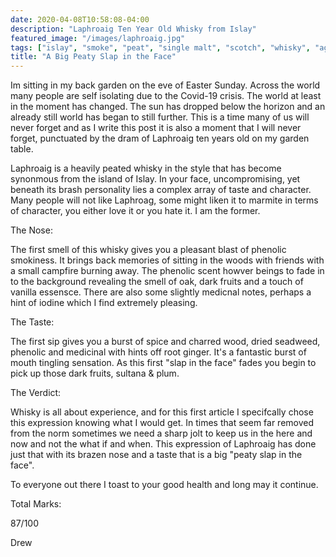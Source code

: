 ```yaml
---
date: 2020-04-08T10:58:08-04:00
description: "Laphroaig Ten Year Old Whisky from Islay"
featured_image: "/images/laphroaig.jpg"
tags: ["islay", "smoke", "peat", "single malt", "scotch", "whisky", "age statement", "laphroaig"]
title: "A Big Peaty Slap in the Face"
---
```


Im sitting in my back garden on the eve of Easter Sunday. Across the world many people are self isolating due to the Covid-19 crisis. The world at least in the moment has changed. The sun has dropped below the horizon and an already still world has began to still further.  This is a time many of us will never forget and as I write this post it is also a moment that I will never forget, punctuated by the dram of Laphroaig ten years old on my garden table.

Laphroaig is a heavily peated whisky in the style that has become synonmous from the island of Islay.  In your face, uncompromising, yet beneath its brash personality lies a complex array of taste and character.  Many people will not like Laphroag, some might liken it to marmite in terms of character, you either love it or you hate it. I am the former.

The Nose:

The first smell of this whisky gives you a pleasant blast of phenolic smokiness.  It brings back memories of sitting in the woods with friends with a small campfire burning away.  The phenolic scent howver beings to fade in to the background revealing the smell of oak, dark fruits and a touch of vanilla essensce. There are also some slightly medicnal notes, perhaps a hint of iodine which I find extremely pleasing.

The Taste:

The first sip gives you a burst of spice and charred wood, dried seadweed, phenolic and medicinal with hints off root ginger.  It's a fantastic burst of mouth tingling sensation.  As this first "slap in the face" fades you begin to pick up those dark fruits, sultana & plum.

The Verdict:

Whisky is all about experience, and for this first article I specifcally chose this expression knowing what I would get. In times that seem far removed from the norm sometimes we need a sharp jolt to keep us in the here and now and not the what if and when.  This expression of Laphroaig has done just that with its brazen nose and a taste that is a big "peaty slap in the face".

To everyone out there I toast to your good health and long may it continue.

Total Marks:

87/100


Drew